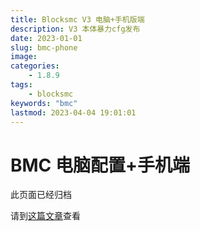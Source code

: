 ```yaml
---
title: Blocksmc V3 电脑+手机版端
description: V3 本体暴力cfg发布
date: 2023-01-01
slug: bmc-phone
image:
categories:
    - 1.8.9
tags:
    - blocksmc
keywords: "bmc"
lastmod: 2023-04-04 19:01:01
---
```


# BMC 电脑配置+手机端

此页面已经归档

请到[这篇文章](../minecraft-1.8.9-bmc-config/)查看